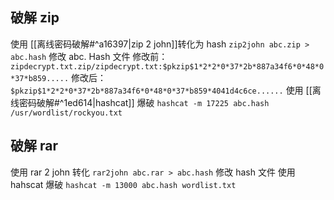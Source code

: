 ## 破解 zip
使用 [[离线密码破解#^a16397|zip 2 john]]转化为 hash
`zip2john abc.zip > abc.hash`
 修改 abc. Hash 文件
修改前：
`zipdecrypt.txt.zip/zipdecrypt.txt:$pkzip$1*2*2*0*37*2b*887a34f6*0*48*0*37*b859.....`
修改后：
`$pkzip$1*2*2*0*37*2b*887a34f6*0*48*0*37*b859*4041d4c6ce......`
使用 [[离线密码破解#^1ed614|hashcat]] 爆破
`hashcat -m 17225 abc.hash /usr/wordlist/rockyou.txt`


  
## 破解 rar
使用 rar 2 john 转化
`rar2john abc.rar > abc.hash`
修改 hash 文件
使用 hahscat 爆破
`hashcat -m 13000 abc.hash wordlist.txt`

